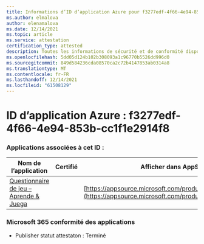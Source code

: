 ```yaml
---
title: Informations d’ID d’application Azure pour f3277edf-4f66-4e94-853b-cc1f1e2914f8
ms.author: elmalova
author: elenamalova
ms.date: 12/14/2021
ms.topic: article
ms.service: attestation
certification_type: attested
description: Toutes les informations de sécurité et de conformité disponibles pour f3277edf-4f66-4e94-853b-cc1f1e2914f8.
ms.openlocfilehash: 5dd05d124b102b308093a1c96770b5526dd996d0
ms.sourcegitcommit: 849d584236cda08570ca2c72b4147853ab0314a8
ms.translationtype: MT
ms.contentlocale: fr-FR
ms.lasthandoff: 12/14/2021
ms.locfileid: "61508129"
---
```

# <a name="azure-app-id-f3277edf-4f66-4e94-853b-cc1f1e2914f8"></a>ID d’application Azure : f3277edf-4f66-4e94-853b-cc1f1e2914f8


### <a name="apps-associated-with-this-id"></a>Applications associées à cet ID :
| **Nom de l’application** | **Certifié** | **Afficher dans AppSource** |
|--------------|---------------|-----------------------|
| [Questionnaire de jeu – Aprende &amp; Juega](https://docs.microsoft.com/microsoft-365-app-certification/forward/WA200002820) |  | [https://appsource.microsoft.com/product/office/WA200002820](https://appsource.microsoft.com/product/office/WA200002820) |

### <a name="microsoft-365-app-compliance-status"></a>Microsoft 365 conformité des applications
- Publisher statut attestaton : Terminé
